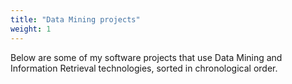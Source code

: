 ```yaml
---
title: "Data Mining projects"
weight: 1
---
```


Below are some of my software projects that use Data Mining and Information
Retrieval technologies, sorted in chronological order.
